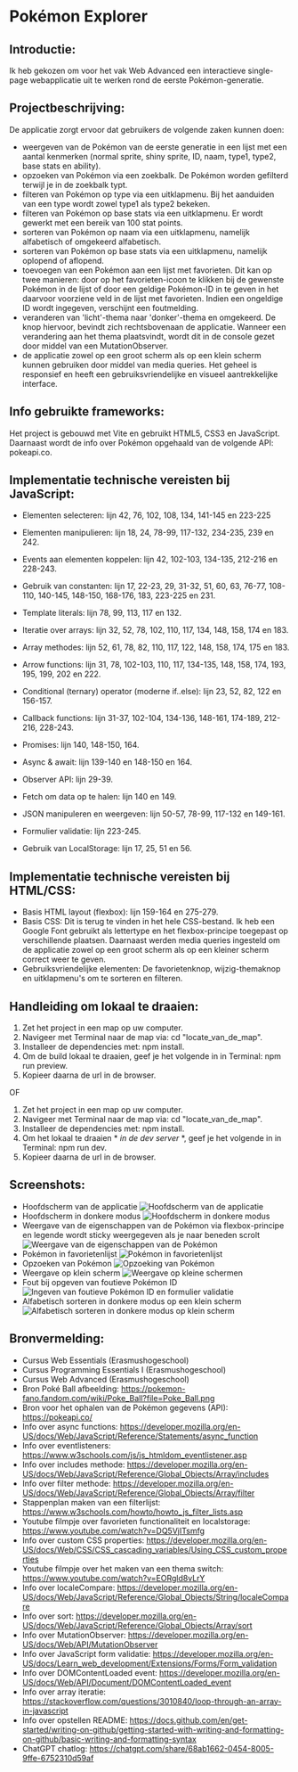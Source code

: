 # Pokémon Explorer

## Introductie:
Ik heb gekozen om voor het vak Web Advanced een interactieve single-page webapplicatie uit te werken rond de eerste Pokémon-generatie.

## Projectbeschrijving:
De applicatie zorgt ervoor dat gebruikers de volgende zaken kunnen doen:
- weergeven van de Pokémon van de eerste generatie in een lijst met een aantal kenmerken (normal sprite, shiny sprite, ID, naam, type1, type2, base stats en ability).
- opzoeken van Pokémon via een zoekbalk. De Pokémon worden gefilterd terwijl je in de zoekbalk typt.
- filteren van Pokémon op type via een uitklapmenu. Bij het aanduiden van een type wordt zowel type1 als type2 bekeken.
- filteren van Pokémon op base stats via een uitklapmenu. Er wordt gewerkt met een bereik van 100 stat points.
- sorteren van Pokémon op naam via een uitklapmenu, namelijk alfabetisch of omgekeerd alfabetisch.
- sorteren van Pokémon op base stats via een uitklapmenu, namelijk oplopend of aflopend.
- toevoegen van een Pokémon aan een lijst met favorieten. Dit kan op twee manieren: door op het favorieten-icoon te klikken bij de gewenste Pokémon in de lijst of door een geldige Pokémon-ID in te geven in het daarvoor voorziene veld in de lijst met favorieten. Indien een ongeldige ID wordt ingegeven, verschijnt een foutmelding.
- veranderen van 'licht'-thema naar 'donker'-thema en omgekeerd. De knop hiervoor, bevindt zich rechtsbovenaan de applicatie. Wanneer een verandering aan het thema plaatsvindt, wordt dit in de console gezet door middel van een MutationObserver.
- de applicatie zowel op een groot scherm als op een klein scherm kunnen gebruiken door middel van media queries. Het geheel is responsief en heeft een gebruiksvriendelijke en visueel aantrekkelijke interface.

## Info gebruikte frameworks:
Het project is gebouwd met Vite en gebruikt HTML5, CSS3 en JavaScript. Daarnaast wordt de info over Pokémon opgehaald van de volgende API: pokeapi.co.

## Implementatie technische vereisten bij JavaScript:
- Elementen selecteren: lijn 42, 76, 102, 108, 134, 141-145 en 223-225
- Elementen manipulieren: lijn 18, 24, 78-99, 117-132, 234-235, 239 en 242.
- Events aan elementen koppelen: lijn 42, 102-103, 134-135, 212-216 en 228-243.

- Gebruik van constanten: lijn 17, 22-23, 29, 31-32, 51, 60, 63, 76-77, 108-110, 140-145, 148-150, 168-176, 183, 223-225 en 231.
- Template literals: lijn 78, 99, 113, 117 en 132.
- Iteratie over arrays: lijn 32, 52, 78, 102, 110, 117, 134, 148, 158, 174 en 183.
- Array methodes: lijn 52, 61, 78, 82, 110, 117, 122, 148, 158, 174, 175 en 183.
- Arrow functions: lijn 31, 78, 102-103, 110, 117, 134-135, 148, 158, 174, 193, 195, 199, 202 en 222.
- Conditional (ternary) operator (moderne if..else): lijn 23, 52, 82, 122 en 156-157.
- Callback functions: lijn 31-37, 102-104, 134-136, 148-161, 174-189, 212-216, 228-243.
- Promises: lijn 140, 148-150, 164.
- Async & await: lijn 139-140 en 148-150 en 164.
- Observer API: lijn 29-39.

- Fetch om data op te halen: lijn 140 en 149.
- JSON manipuleren en weergeven: lijn 50-57, 78-99, 117-132 en 149-161.

- Formulier validatie: lijn 223-245.
- Gebruik van LocalStorage: lijn 17, 25, 51 en 56.

## Implementatie technische vereisten bij HTML/CSS:
- Basis HTML layout (flexbox): lijn 159-164 en 275-279.
- Basis CSS: Dit is terug te vinden in het hele CSS-bestand. Ik heb een Google Font gebruikt als lettertype en het flexbox-principe toegepast op verschillende plaatsen. Daarnaast werden media queries ingesteld om de applicatie zowel op een groot scherm als op een kleiner scherm correct weer te geven.
- Gebruiksvriendelijke elementen: De favorietenknop, wijzig-themaknop en uitklapmenu's om te sorteren en filteren.

## Handleiding om lokaal te draaien:
1. Zet het project in een map op uw computer.
2. Navigeer met Terminal naar de map via: cd "locate_van_de_map".
3. Installeer de dependencies met: npm install.
4. Om de build lokaal te draaien, geef je het volgende in in Terminal: npm run preview.
5. Kopieer daarna de url in de browser.

OF

1. Zet het project in een map op uw computer.
2. Navigeer met Terminal naar de map via: cd "locate_van_de_map".
3. Installeer de dependencies met: npm install.
4. Om het lokaal te draaien * *in de dev server* *, geef je het volgende in in Terminal: npm run dev.
5. Kopieer daarna de url in de browser.

## Screenshots:
- Hoofdscherm van de applicatie
![Hoofdscherm van de applicatie](/docs/screenshots/Screenshot1.png)
- Hoofdscherm in donkere modus
![Hoofdscherm in donkere modus](/docs/screenshots/Screenshot2.png)
- Weergave van de eigenschappen van de Pokémon via flexbox-principe en legende wordt sticky weergegeven als je naar beneden scrolt
![Weergave van de eigenschappen van de Pokémon](/docs/screenshots/Screenshot3.png)
- Pokémon in favorietenlijst
![Pokémon in favorietenlijst](/docs/screenshots/Screenshot4.png)
- Opzoeken van Pokémon
![Opzoeking van Pokémon](/docs/screenshots/Screenshot5.png)
- Weergave op klein scherm
![Weergave op kleine schermen](/docs/screenshots/Screenshot6.png)
- Fout bij opgeven van foutieve Pokémon ID
![Ingeven van foutieve Pokémon ID en formulier validatie](/docs/screenshots/Screenshot7.png)
- Alfabetisch sorteren in donkere modus op een klein scherm
![Alfabetisch sorteren in donkere modus op klein scherm](/docs/screenshots/Screenshot8.png)

## Bronvermelding:
- Cursus Web Essentials (Erasmushogeschool)
- Cursus Programming Essentials I (Erasmushogeschool)
- Cursus Web Advanced (Erasmushogeschool)
- Bron Poké Ball afbeelding: https://pokemon-fano.fandom.com/wiki/Poke_Ball?file=Poke_Ball.png
- Bron voor het ophalen van de Pokémon gegevens (API): https://pokeapi.co/
- Info over async functions: https://developer.mozilla.org/en-US/docs/Web/JavaScript/Reference/Statements/async_function
- Info over eventlisteners: https://www.w3schools.com/js/js_htmldom_eventlistener.asp
- Info over includes methode: https://developer.mozilla.org/en-US/docs/Web/JavaScript/Reference/Global_Objects/Array/includes
- Info over filter methode: https://developer.mozilla.org/en-US/docs/Web/JavaScript/Reference/Global_Objects/Array/filter
- Stappenplan maken van een filterlijst: https://www.w3schools.com/howto/howto_js_filter_lists.asp
- Youtube filmpje over favorieten functionaliteit en localstorage: https://www.youtube.com/watch?v=DQ5VjITsmfg
- Info over custom CSS properties: https://developer.mozilla.org/en-US/docs/Web/CSS/CSS_cascading_variables/Using_CSS_custom_properties
- Youtube filmpje over het maken van een thema switch: https://www.youtube.com/watch?v=EORgld8vLrY
- Info over localeCompare: https://developer.mozilla.org/en-US/docs/Web/JavaScript/Reference/Global_Objects/String/localeCompare
- Info over sort: https://developer.mozilla.org/en-US/docs/Web/JavaScript/Reference/Global_Objects/Array/sort
- Info over MutationObserver: https://developer.mozilla.org/en-US/docs/Web/API/MutationObserver
- Info over JavaScript form validatie: https://developer.mozilla.org/en-US/docs/Learn_web_development/Extensions/Forms/Form_validation
- Info over DOMContentLoaded event: https://developer.mozilla.org/en-US/docs/Web/API/Document/DOMContentLoaded_event
- Info over array iteratie: https://stackoverflow.com/questions/3010840/loop-through-an-array-in-javascript
- Info over opstellen README: https://docs.github.com/en/get-started/writing-on-github/getting-started-with-writing-and-formatting-on-github/basic-writing-and-formatting-syntax
- ChatGPT chatlog: https://chatgpt.com/share/68ab1662-0454-8005-9ffe-6752310d59af
